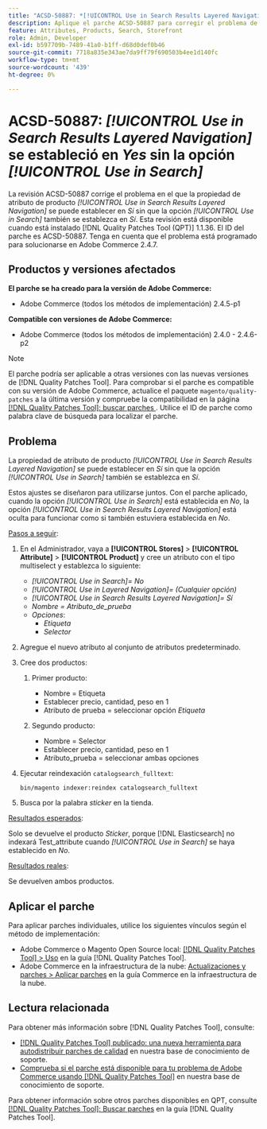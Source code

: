 ```yaml
---
title: "ACSD-50887: *[!UICONTROL Use in Search Results Layered Navigation]* establecido en Sí sin la opción *[!UICONTROL Use in Search]*"
description: Aplique el parche ACSD-50887 para corregir el problema de Adobe Commerce en el que la propiedad de atributo de producto *[!UICONTROL Use in Search Results Layered Navigation]* se puede establecer en *Sí* sin que la opción *[!UICONTROL Use in Search]* también se establezca en *Sí*.
feature: Attributes, Products, Search, Storefront
role: Admin, Developer
exl-id: b597709b-7489-41a0-b1ff-d68d0def0b46
source-git-commit: 7718a835e343ae7da9ff79f690503b4ee1d140fc
workflow-type: tm+mt
source-wordcount: '439'
ht-degree: 0%

---
```


# ACSD-50887: *[!UICONTROL Use in Search Results Layered Navigation]* se estableció en *Yes* sin la opción *[!UICONTROL Use in Search]*

La revisión ACSD-50887 corrige el problema en el que la propiedad de atributo de producto *[!UICONTROL Use in Search Results Layered Navigation]* se puede establecer en *Sí* sin que la opción *[!UICONTROL Use in Search]* también se establezca en *Sí*. Esta revisión está disponible cuando está instalado [!DNL Quality Patches Tool (QPT)] 1.1.36. El ID del parche es ACSD-50887. Tenga en cuenta que el problema está programado para solucionarse en Adobe Commerce 2.4.7.

## Productos y versiones afectados

**El parche se ha creado para la versión de Adobe Commerce:**

* Adobe Commerce (todos los métodos de implementación) 2.4.5-p1

**Compatible con versiones de Adobe Commerce:**

* Adobe Commerce (todos los métodos de implementación) 2.4.0 - 2.4.6-p2

>[!NOTE]
>
>El parche podría ser aplicable a otras versiones con las nuevas versiones de [!DNL Quality Patches Tool]. Para comprobar si el parche es compatible con su versión de Adobe Commerce, actualice el paquete `magento/quality-patches` a la última versión y compruebe la compatibilidad en la página [[!DNL Quality Patches Tool]: buscar parches ](https://experienceleague.adobe.com/tools/commerce-quality-patches/index.html). Utilice el ID de parche como palabra clave de búsqueda para localizar el parche.

## Problema

La propiedad de atributo de producto *[!UICONTROL Use in Search Results Layered Navigation]* se puede establecer en *Sí* sin que la opción *[!UICONTROL Use in Search]* también se establezca en *Sí*.

Estos ajustes se diseñaron para utilizarse juntos. Con el parche aplicado, cuando la opción *[!UICONTROL Use in Search]* está establecida en *No*, la opción *[!UICONTROL Use in Search Results Layered Navigation]* está oculta para funcionar como si también estuviera establecida en *No*.

<u>Pasos a seguir</u>:

1. En el Administrador, vaya a **[!UICONTROL Stores]** > **[!UICONTROL Attribute]** > **[!UICONTROL Product]** y cree un atributo con el tipo multiselect y establezca lo siguiente:

   * *[!UICONTROL Use in Search]= No*
   * *[!UICONTROL Use in Layered Navigation]= (Cualquier opción)*
   * *[!UICONTROL Use in Search Results Layered Navigation]= Sí*
   * *Nombre = Atributo_de_prueba*
   * *Opciones*:
      * *Etiqueta*
      * *Selector*

1. Agregue el nuevo atributo al conjunto de atributos predeterminado.
1. Cree dos productos:

   1. Primer producto:
      * Nombre = Etiqueta
      * Establecer precio, cantidad, peso en 1
      * Atributo de prueba = seleccionar opción *Etiqueta*

   1. Segundo producto:
      * Nombre = Selector
      * Establecer precio, cantidad, peso en 1
      * Atributo_prueba = seleccionar ambas opciones

1. Ejecutar reindexación `catalogsearch_fulltext`:

   `bin/magento indexer:reindex catalogsearch_fulltext`

1. Busca por la palabra *sticker* en la tienda.

<u>Resultados esperados</u>:

Solo se devuelve el producto *Sticker*, porque [!DNL Elasticsearch] no indexará Test_attribute cuando *[!UICONTROL Use in Search]* se haya establecido en *No*.

<u>Resultados reales</u>:

Se devuelven ambos productos.

## Aplicar el parche

Para aplicar parches individuales, utilice los siguientes vínculos según el método de implementación:

* Adobe Commerce o Magento Open Source local: [[!DNL Quality Patches Tool] > Uso](https://experienceleague.adobe.com/docs/commerce-operations/tools/quality-patches-tool/usage.html) en la guía [!DNL Quality Patches Tool].
* Adobe Commerce en la infraestructura de la nube: [Actualizaciones y parches > Aplicar parches](https://experienceleague.adobe.com/docs/commerce-cloud-service/user-guide/develop/upgrade/apply-patches.html) en la guía Commerce en la infraestructura de la nube.

## Lectura relacionada

Para obtener más información sobre [!DNL Quality Patches Tool], consulte:

* [[!DNL Quality Patches Tool] publicado: una nueva herramienta para autodistribuir parches de calidad](/help/announcements/adobe-commerce-announcements/magento-quality-patches-released-new-tool-to-self-serve-quality-patches.md) en nuestra base de conocimiento de soporte.
* [Comprueba si el parche está disponible para tu problema de Adobe Commerce usando [!DNL Quality Patches Tool]](/help/support-tools/patches-available-in-qpt-tool/check-patch-for-magento-issue-with-magento-quality-patches.md) en nuestra base de conocimiento de soporte.

Para obtener información sobre otros parches disponibles en QPT, consulte [[!DNL Quality Patches Tool]: Buscar parches](https://experienceleague.adobe.com/tools/commerce-quality-patches/index.html) en la guía [!DNL Quality Patches Tool].
